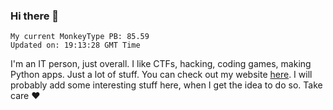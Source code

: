 ### Hi there 👋
<!-- PB START -->
```
My current MonkeyType PB: 85.59
Updated on: 19:13:28 GMT Time
```
<!-- PB END -->
I'm an IT person, just overall. I like CTFs, hacking, coding games, making Python apps. Just a lot of stuff.
You can check out my website [here](https://skill3472.github.io/).
I will probably add some interesting stuff here, when I get the idea to do so. Take care ❤️
